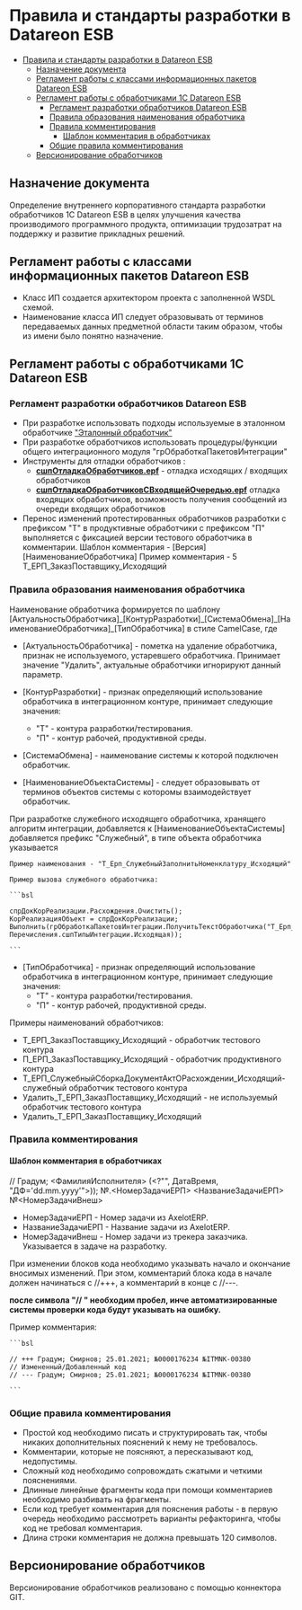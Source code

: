 # Правила и стандарты разработки в Datareon ESB

- [Правила и стандарты разработки в Datareon ESB](#правила-и-стандарты-разработки-в-datareon-esb)
  - [Назначение документа](#назначение-документа)
  - [Регламент работы с классами информационных пакетов Datareon ESB](#регламент-работы-с-классами-информационных-пакетов-datareon-esb)
  - [Регламент работы с обработчиками 1С Datareon ESB](#регламент-работы-с-обработчиками-1с-datareon-esb)
    - [Регламент разработки обработчиков Datareon ESB](#регламент-разработки-обработчиков-datareon-esb)
    - [Правила образования наименования обработчика](#правила-образования-наименования-обработчика)
    - [Правила комментирования](#правила-комментирования)
      - [Шаблон комментария в обработчиках](#шаблон-комментария-в-обработчиках)
    - [Общие правила комментирования](#общие-правила-комментирования)
  - [Версионирование обработчиков](#версионирование-обработчиков)

## Назначение документа

Определение внутреннего корпоративного стандарта разработки обработчиков 1С Datareon ESB в целях улучшения качества производимого программного продукта, оптимизации трудозатрат на поддержку и развитие прикладных решений.

## Регламент работы с классами информационных пакетов Datareon ESB

- Класс ИП создается архитектором проекта с заполненной WSDL cхемой.
- Наименование класса ИП следует образовывать от терминов передаваемых данных предметной области таким образом, чтобы из имени было понятно назначение.

## Регламент работы с обработчиками 1С Datareon ESB

### Регламент разработки обработчиков Datareon ESB

- При разработке использовать подходы используемые в эталонном обработчике ["Эталонный обработчик"](ЭталонныйОбработчик.bsl)
- При разработке обработчиков использовать процедуры/функции общего интеграционного модуля "грОбработкаПакетовИнтеграции"
- Инструменты для отладки обработчиков :
  - [**сшпОтладкаОбработчиков.epf**](./сшпОтладкаОбработчиков.epf) -  отладка исходящих / входящих обработчиков
  - [**сшпОтладкаОбработчиковСВходящейОчередью.epf**](./сшпОтладкаОбработчиковСВходящейОчередью) отладка входящих обработчиков, возможность получения сообщений из очереди входящих обработчиков
- Перенос изменений протестированных обработчиков разработки с префиксом "Т" в продуктивные обработчики с префиксом "П" выполняется с фиксацией версии тестового обработчика в комментарии.
Шаблон комментария - [Версия] [НаименованиеОбработчика]
Пример комментария - 5 Т_ЕРП_ЗаказПоставщику_Исходящий

### Правила образования наименования обработчика

Наименование обработчика формируется по шаблону [АктуальностьОбработчика]\_[КонтурРазработки]\_[СистемаОбмена]\_[НаименованиеОбработчика]\_[ТипОбработчика]  в стиле CamelCase, где

- [АктуальностьОбработчика] - пометка на удаление обработчика, признак не используемого, устаревшего обработчика. Принимает значение "Удалить", актуальные обработчики игнорируют данный параметр.

- [КонтурРазработки] - признак определяющий использование обработчика в интеграционном контуре, принимает следующие значения:
  - "Т" - контура разработки/тестирования.
  - "П" - контур рабочей, продуктивной среды.

- [СистемаОбмена] - наименование системы к которой подключен обработчик.
  
- [НаименованиеОбъектаСистемы] - следует образовывать от терминов объектов системы с которомы взаимодействует обработчик.

При разработке служебного исходящего обработчика, хранящего алгоритм интеграции, добавляется к [НаименованиеОбъектаСистемы] добавляется префикс "Служебный", в типе объекта обработчика указывается

    Пример наименования - "Т_Ерп_СлужебныйЗаполнитьНоменклатуру_Исходящий"

    Пример вызова служебного обработчика:

    ```bsl
    
    спрДокКорРеализации.Расхождения.Очистить();
    КорРеализацияОбъект = спрДокКорРеализации;
    Выполнить(грОбработкаПакетовИнтеграции.ПолучитьТекстОбработчика("Т_Ерп_СлужебныйЗаполнитьРасхожденияКорректировкиРеализации_Исходящий", 
    Перечисления.сшпТипыИнтеграции.Исходящая));
    
    ```

- [ТипОбработчика] - признак определяющий использование обработчика в интеграционном контуре, принимает следующие значения:
  - "Т" - контура разработки/тестирования.
  - "П" - контур рабочей, продуктивной среды.

Примеры наименований обработчиков:

- Т_ЕРП_ЗаказПоставщику_Исходящий - обработчик тестового контура
- П_ЕРП_ЗаказПоставщику_Исходящий - обработчик продуктивного контура
- Т_ЕРП_СлужебныйСборкаДокументАктОРасхождении_Исходящий- служебный обработчик тестового контура
- Удалить_Т_ЕРП_ЗаказПоставщику_Исходящий - не используемый обработчик тестового контура
- Удалить_Т_ЕРП_ЗаказПоставщику_Исходящий

### Правила комментирования

#### Шаблон комментария в обработчиках

// Градум; <ФамилияИсполнителя> (<?"", ДатаВремя, "ДФ='dd.mm.yyyy'">)); №.<НомерЗадачиЕРП> <НазваниеЗадачиЕРП> №<НомерЗадачиВнеш>

- НомерЗадачиЕРП - Номер задачи из AxelotERP.
- НазваниеЗадачиЕРП - Название задачи из AxelotERP.
- НомерЗадачиВнеш - Номер задачи из трекера заказчика. Указывается в задаче на разработку.

При изменении блоков кода необходимо указывать начало и окончание вносимых изменений. При этом, комментарий блока кода в начале должен начинаться с //+++, а комментарий в конце с //---.

__после символа "// " необходим пробел, инче автоматизированные системы проверки кода будут указывать на ошибку.__

Пример комментария:

    ```bsl

    // +++ Градум; Смирнов; 25.01.2021; №0000176234 №ITMNK-00380 
    // Измененный/Добавленный код
    // --- Градум; Смирнов; 25.01.2021; №0000176234 №ITMNK-00380 

    ```

### Общие правила комментирования

- Простой код необходимо писать и структурировать так, чтобы никаких дополнительных пояснений к нему не требовалось.
- Комментарии, которые не поясняют, а пересказывают код, недопустимы.
- Сложный код необходимо сопровождать сжатыми и четкими пояснениями.
- Длинные линейные фрагменты кода при помощи комментариев необходимо разбивать на фрагменты.
- Если код требует комментария для пояснения работы - в первую очередь необходимо рассмотреть варианты рефакторинга, чтобы код не требовал комментария.
- Длина строки комментария не должна превышать 120 символов.

## Версионирование обработчиков

Версионирование обработчиков реализовано с помощью коннектора GIT.